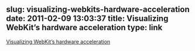slug: visualizing-webkits-hardware-acceleration
date: 2011-02-09 13:03:37
title: Visualizing WebKit’s hardware acceleration
type: link
---

[Visualizing WebKit’s hardware acceleration](http://mir.aculo.us/2011/02/08/visualizing-webkits-hardware-acceleration/)
